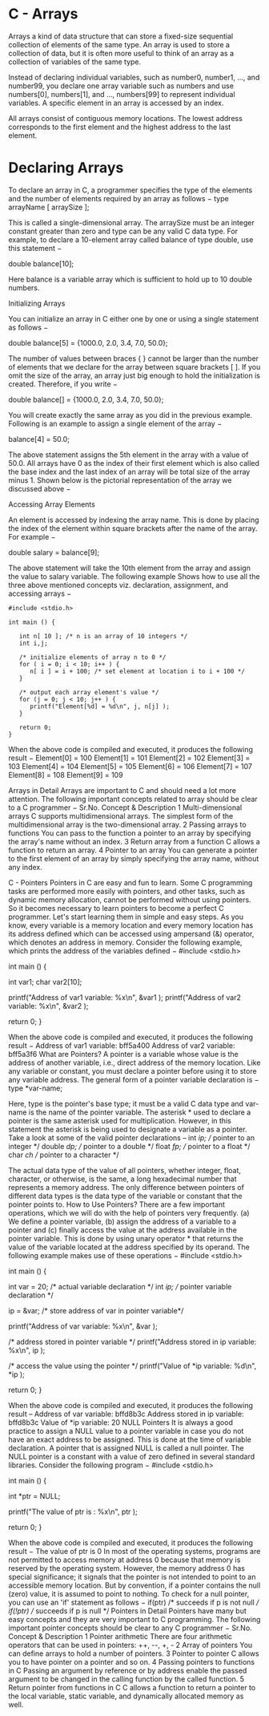 # C - Arrays

Arrays a kind of data structure that can store a fixed-size sequential collection of elements of the same type. An array is used to store a collection of data, but it is often more useful to think of an array as a collection of variables of the same type.

Instead of declaring individual variables, such as number0, number1, ..., and number99, you declare one array variable such as numbers and use numbers[0], numbers[1], and ..., numbers[99] to represent individual variables. A specific element in an array is accessed by an index.

All arrays consist of contiguous memory locations. The lowest address corresponds to the first element and the highest address to the last element.
 
# Declaring Arrays

To declare an array in C, a programmer specifies the type of the elements and the number of elements required by an array as follows −
type arrayName [ arraySize ];

This is called a single-dimensional array. The arraySize must be an integer constant greater than zero and type can be any valid C data type. For example, to declare a 10-element array called balance of type double, use this statement −

double balance[10];

Here balance is a variable array which is sufficient to hold up to 10 double numbers.

Initializing Arrays

You can initialize an array in C either one by one or using a single statement as follows −

double balance[5] = {1000.0, 2.0, 3.4, 7.0, 50.0};

The number of values between braces { } cannot be larger than the number of elements that we declare for the array between square brackets [ ].
If you omit the size of the array, an array just big enough to hold the initialization is created. Therefore, if you write −

double balance[] = {1000.0, 2.0, 3.4, 7.0, 50.0};

You will create exactly the same array as you did in the previous example. Following is an example to assign a single element of the array −

balance[4] = 50.0;

The above statement assigns the 5th element in the array with a value of 50.0. All arrays have 0 as the index of their first element which is also called the base index and the last index of an array will be total size of the array minus 1. Shown below is the pictorial representation of the array we discussed above −
 
Accessing Array Elements

An element is accessed by indexing the array name. This is done by placing the index of the element within square brackets after the name of the array. For example −

double salary = balance[9];

The above statement will take the 10th element from the array and assign the value to salary variable. The following example Shows how to use all the three above mentioned concepts viz. declaration, assignment, and accessing arrays −

```
#include <stdio.h>
 
int main () {

   int n[ 10 ]; /* n is an array of 10 integers */
   int i,j;
 
   /* initialize elements of array n to 0 */         
   for ( i = 0; i < 10; i++ ) {
      n[ i ] = i + 100; /* set element at location i to i + 100 */
   }
   
   /* output each array element's value */
   for (j = 0; j < 10; j++ ) {
      printf("Element[%d] = %d\n", j, n[j] );
   }
 
   return 0;
}
```

When the above code is compiled and executed, it produces the following result −
Element[0] = 100
Element[1] = 101
Element[2] = 102
Element[3] = 103
Element[4] = 104
Element[5] = 105
Element[6] = 106
Element[7] = 107
Element[8] = 108
Element[9] = 109

Arrays in Detail
Arrays are important to C and should need a lot more attention. The following important concepts related to array should be clear to a C programmer −
Sr.No.	Concept & Description
1	Multi-dimensional arrays
C supports multidimensional arrays. The simplest form of the multidimensional array is the two-dimensional array.
2	Passing arrays to functions
You can pass to the function a pointer to an array by specifying the array's name without an index.
3	Return array from a function
C allows a function to return an array.
4	Pointer to an array
You can generate a pointer to the first element of an array by simply specifying the array name, without any index.

C - Pointers
Pointers in C are easy and fun to learn. Some C programming tasks are performed more easily with pointers, and other tasks, such as dynamic memory allocation, cannot be performed without using pointers. So it becomes necessary to learn pointers to become a perfect C programmer. Let's start learning them in simple and easy steps.
As you know, every variable is a memory location and every memory location has its address defined which can be accessed using ampersand (&) operator, which denotes an address in memory. Consider the following example, which prints the address of the variables defined −
#include <stdio.h>

int main () {

   int  var1;
   char var2[10];

   printf("Address of var1 variable: %x\n", &var1  );
   printf("Address of var2 variable: %x\n", &var2  );

   return 0;
}

When the above code is compiled and executed, it produces the following result −
Address of var1 variable: bff5a400
Address of var2 variable: bff5a3f6
What are Pointers?
A pointer is a variable whose value is the address of another variable, i.e., direct address of the memory location. Like any variable or constant, you must declare a pointer before using it to store any variable address. The general form of a pointer variable declaration is −
type *var-name;

Here, type is the pointer's base type; it must be a valid C data type and var-name is the name of the pointer variable. The asterisk * used to declare a pointer is the same asterisk used for multiplication. However, in this statement the asterisk is being used to designate a variable as a pointer. Take a look at some of the valid pointer declarations –
int    *ip;    /* pointer to an integer */
double *dp;    /* pointer to a double */
float  *fp;    /* pointer to a float */
char   *ch     /* pointer to a character */

The actual data type of the value of all pointers, whether integer, float, character, or otherwise, is the same, a long hexadecimal number that represents a memory address. The only difference between pointers of different data types is the data type of the variable or constant that the pointer points to.
How to Use Pointers?
There are a few important operations, which we will do with the help of pointers very frequently. (a) We define a pointer variable, (b) assign the address of a variable to a pointer and (c) finally access the value at the address available in the pointer variable. This is done by using unary operator * that returns the value of the variable located at the address specified by its operand. The following example makes use of these operations −
#include <stdio.h>

int main () {

   int  var = 20;   /* actual variable declaration */
   int  *ip;        /* pointer variable declaration */

   ip = &var;  /* store address of var in pointer variable*/

   printf("Address of var variable: %x\n", &var  );

   /* address stored in pointer variable */
   printf("Address stored in ip variable: %x\n", ip );

   /* access the value using the pointer */
   printf("Value of *ip variable: %d\n", *ip );

   return 0;
}

When the above code is compiled and executed, it produces the following result –
Address of var variable: bffd8b3c
Address stored in ip variable: bffd8b3c
Value of *ip variable: 20
NULL Pointers
It is always a good practice to assign a NULL value to a pointer variable in case you do not have an exact address to be assigned. This is done at the time of variable declaration. A pointer that is assigned NULL is called a null pointer.
The NULL pointer is a constant with a value of zero defined in several standard libraries. Consider the following program −
#include <stdio.h>

int main () {

   int  *ptr = NULL;

   printf("The value of ptr is : %x\n", ptr  );
 
   return 0;
}

When the above code is compiled and executed, it produces the following result −
The value of ptr is 0
In most of the operating systems, programs are not permitted to access memory at address 0 because that memory is reserved by the operating system. However, the memory address 0 has special significance; it signals that the pointer is not intended to point to an accessible memory location. But by convention, if a pointer contains the null (zero) value, it is assumed to point to nothing.
To check for a null pointer, you can use an 'if' statement as follows −
if(ptr)     /* succeeds if p is not null */
if(!ptr)    /* succeeds if p is null */
Pointers in Detail
Pointers have many but easy concepts and they are very important to C programming. The following important pointer concepts should be clear to any C programmer −
Sr.No.	Concept & Description
1	Pointer arithmetic
There are four arithmetic operators that can be used in pointers: ++, --, +, -
2	Array of pointers
You can define arrays to hold a number of pointers.
3	Pointer to pointer
C allows you to have pointer on a pointer and so on.
4	Passing pointers to functions in C
Passing an argument by reference or by address enable the passed argument to be changed in the calling function by the called function.
5	Return pointer from functions in C
C allows a function to return a pointer to the local variable, static variable, and dynamically allocated memory as well.



